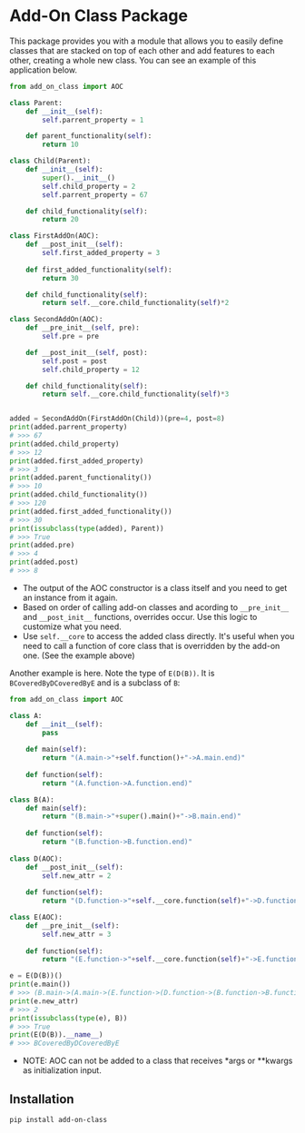# Add-On Class Package

This package provides you with a module that allows you to easily define classes that are stacked on top of each other and add features to each other, creating a whole new class.
You can see an example of this application below.

```python
from add_on_class import AOC

class Parent:
    def __init__(self):
        self.parrent_property = 1

    def parent_functionality(self):
        return 10

class Child(Parent):
    def __init__(self):
        super().__init__()
        self.child_property = 2
        self.parrent_property = 67

    def child_functionality(self):
        return 20

class FirstAddOn(AOC):
    def __post_init__(self):
        self.first_added_property = 3
    
    def first_added_functionality(self):
        return 30

    def child_functionality(self):
        return self.__core.child_functionality(self)*2

class SecondAddOn(AOC):
    def __pre_init__(self, pre):
        self.pre = pre

    def __post_init__(self, post):
        self.post = post
        self.child_property = 12

    def child_functionality(self):
        return self.__core.child_functionality(self)*3


added = SecondAddOn(FirstAddOn(Child))(pre=4, post=8)
print(added.parrent_property)
# >>> 67
print(added.child_property)
# >>> 12
print(added.first_added_property)
# >>> 3
print(added.parent_functionality())
# >>> 10
print(added.child_functionality())
# >>> 120
print(added.first_added_functionality())
# >>> 30
print(issubclass(type(added), Parent))
# >>> True
print(added.pre)
# >>> 4
print(added.post)
# >>> 8
```

* The output of the AOC constructor is a class itself and you need to get an instance from it again.
* Based on order of calling add-on classes and acording to `__pre_init__` and `__post_init__` functions, overrides occur. Use this logic to customize what you need.
* Use `self.__core` to access the added class directly. It's useful when you need to call a function of core class that is overridden by the add-on one. (See the example above)

Another example is here. Note the type of `E(D(B))`. It is `BCoveredByDCoveredByE` and is a subclass of `B`:

```python
from add_on_class import AOC

class A:
    def __init__(self):
        pass
    
    def main(self):
        return "(A.main->"+self.function()+"->A.main.end)"
    
    def function(self):
        return "(A.function->A.function.end)"

class B(A):
    def main(self):
        return "(B.main->"+super().main()+"->B.main.end)"
    
    def function(self):
        return "(B.function->B.function.end)"
    
class D(AOC):
    def __post_init__(self):
        self.new_attr = 2
        
    def function(self):
        return "(D.function->"+self.__core.function(self)+"->D.function.end)"

class E(AOC):
    def __pre_init__(self):
        self.new_attr = 3
        
    def function(self):
        return "(E.function->"+self.__core.function(self)+"->E.function.end)"

e = E(D(B))()
print(e.main())
# >>> (B.main->(A.main->(E.function->(D.function->(B.function->B.function.end)->D.function.end)->E.function.end)->A.main.end)->B.main.end)
print(e.new_attr)
# >>> 2
print(issubclass(type(e), B))
# >>> True
print(E(D(B)).__name__)
# >>> BCoveredByDCoveredByE
```

* NOTE: AOC can not be added to a class that receives *args or **kwargs as initialization input.

## Installation
```pip install add-on-class```
